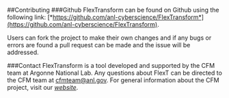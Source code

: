 ##Contributing
###Github
FlexTransform can be found on Github using the following link: [*https://github.com/anl-cyberscience/FlexTransform*](https://github.com/anl-cyberscience/FlexTransform).

Users can fork the project to make their own changes and if any bugs or errors are found a pull request can be made and the 
issue will be addressed.

###Contact
FlexTransform is a tool developed and supported by the CFM team at Argonne National Lab. Any questions about FlexT can be
directed to the CFM team at cfmteam@anl.gov. For general information about the CFM project, visit our [*website*](https://cfm.gss.anl.gov/).
